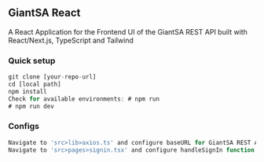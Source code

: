 ## GiantSA React

A React Application for the Frontend UI of the GiantSA REST API built with React/Next.js, TypeScript and Tailwind

### Quick setup

```javascript
git clone [your-repo-url]
cd [local path]
npm install
Check for available environments: # npm run
# npm run dev
```
### Configs

```javascript
Navigate to 'src>lib>axios.ts' and configure baseURL for GiantSA REST API
Navigate to 'src>pages>signin.tsx' and configure handleSignIn function for login details and cookie settings
```
